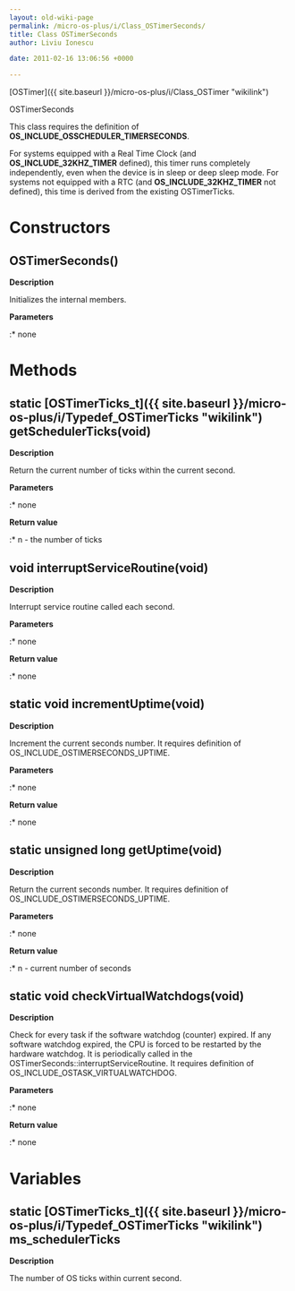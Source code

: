 ```yaml
---
layout: old-wiki-page
permalink: /micro-os-plus/i/Class_OSTimerSeconds/
title: Class OSTimerSeconds
author: Liviu Ionescu

date: 2011-02-16 13:06:56 +0000

---
```


[OSTimer]({{ site.baseurl }}/micro-os-plus/i/Class_OSTimer "wikilink")


OSTimerSeconds

This class requires the definition of **OS_INCLUDE_OSSCHEDULER_TIMERSECONDS**.

For systems equipped with a Real Time Clock (and **OS_INCLUDE_32KHZ_TIMER** defined), this timer runs completely independently, even when the device is in sleep or deep sleep mode. For systems not equipped with a RTC (and **OS_INCLUDE_32KHZ_TIMER** not defined), this time is derived from the existing OSTimerTicks.

Constructors
============

OSTimerSeconds()
----------------

**Description**


Initializes the internal members.

**Parameters**

:\* none

Methods
=======

static [OSTimerTicks_t]({{ site.baseurl }}/micro-os-plus/i/Typedef_OSTimerTicks "wikilink") getSchedulerTicks(void)
----------------------------------------------------------------------------------

**Description**


Return the current number of ticks within the current second.

**Parameters**

:\* none

**Return value**

:\* n - the number of ticks

void interruptServiceRoutine(void)
----------------------------------

**Description**


Interrupt service routine called each second.

**Parameters**

:\* none

**Return value**

:\* none

static void incrementUptime(void)
---------------------------------

**Description**


Increment the current seconds number. It requires definition of OS_INCLUDE_OSTIMERSECONDS_UPTIME.

**Parameters**

:\* none

**Return value**

:\* none

static unsigned long getUptime(void)
------------------------------------

**Description**


Return the current seconds number. It requires definition of OS_INCLUDE_OSTIMERSECONDS_UPTIME.

**Parameters**

:\* none

**Return value**

:\* n - current number of seconds

static void checkVirtualWatchdogs(void)
---------------------------------------

**Description**


Check for every task if the software watchdog (counter) expired. If any software watchdog expired, the CPU is forced to be restarted by the hardware watchdog. It is periodically called in the OSTimerSeconds::interruptServiceRoutine. It requires definition of OS_INCLUDE_OSTASK_VIRTUALWATCHDOG.

**Parameters**

:\* none

**Return value**

:\* none

Variables
=========

static [OSTimerTicks_t]({{ site.baseurl }}/micro-os-plus/i/Typedef_OSTimerTicks "wikilink") ms_schedulerTicks
-----------------------------------------------------------------------------

**Description**


The number of OS ticks within current second.

